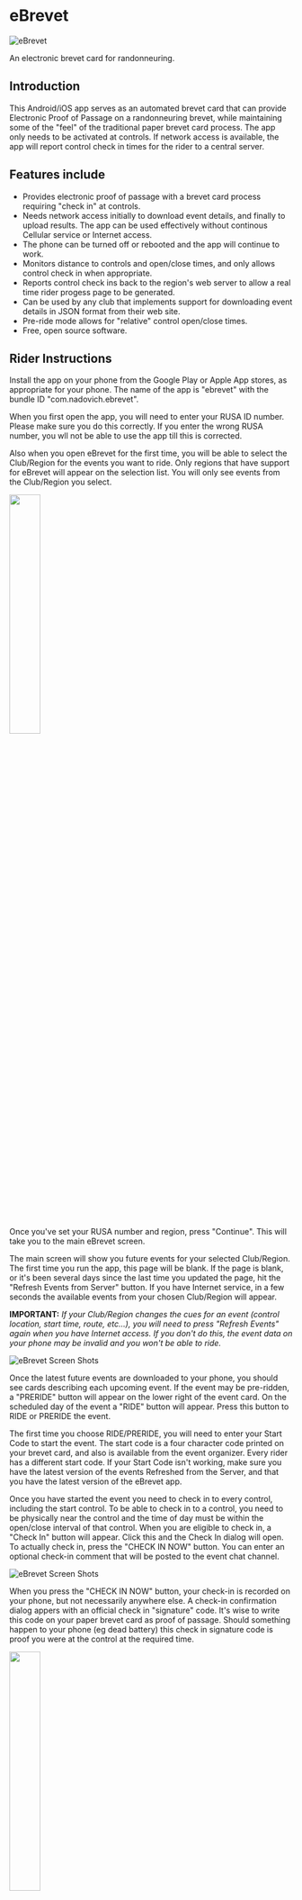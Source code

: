 # eBrevet

![eBrevet](assets/images/eBrevet-128.png) 

An electronic brevet card for randonneuring.

## Introduction

This Android/iOS 
app serves as an automated brevet card that can provide Electronic Proof of Passage
on a randonneuring brevet, while maintaining some of the "feel" of the traditional paper brevet card process.  The app only needs to be activated at controls. If network access is available,
the app will report control check in times for the rider to a central server. 

## Features include

- Provides electronic proof of passage with a brevet card process requiring "check in" at controls.
- Needs network access initially to download event details, and finally to upload results. The app can be used effectively without continous Cellular service or Internet access.
- The phone can be turned off or rebooted and the app will continue to work. 
- Monitors distance to controls and open/close times, and only allows control check in when appropriate.
- Reports control check ins back to the region's web server to allow a real time rider progess page to be generated.
- Can be used by any club that implements support for downloading event details in JSON format
from their web site. 
- Pre-ride mode allows for "relative" control open/close times.
- Free, open source software.

## Rider Instructions

Install the app on your phone from the Google Play or Apple App stores, as appropriate
for your phone. The name of the app is "ebrevet" with the bundle ID "com.nadovich.ebrevet". 

When you first open the app, you will need to enter your RUSA ID number. Please make sure you
do this correctly. If you enter the wrong RUSA number, you wll not be able to use
the app till this is corrected. 

Also when you open eBrevet for the first time, you will be able to select the Club/Region
for the events you want to ride. Only regions that have support for eBrevet will appear on
the selection list. You will only see events from the Club/Region you select.

<img src="https://parando.org/ebrevet/v19/ScreenShots/required_settings.png" width=33%/>

Once you've set your RUSA number and region, press "Continue". This will take
you to the main eBrevet screen. 

The main screen will show you future events for your selected Club/Region. The first time
you run the app, this page will be blank. If the page is blank, or it's been several days since the last time you updated the page, hit the "Refresh Events from Server" button. If you have Internet service, in a few seconds the available events from your chosen Club/Region will appear. 

**IMPORTANT:** *If your Club/Region changes the cues for an event (control location, start time, route, etc...), you will need to press "Refresh Events" again when you have Internet
access. If you don't do this, the event data on your phone may be invalid and you won't 
be able to ride.*

![eBrevet Screen Shots](https://parando.org/ebrevet/v19/ScreenShots/updating_events_process.png)

Once the latest future events are downloaded to your phone, you should see cards describing each
upcoming event. If the event may be pre-ridden, a "PRERIDE" button will appear on the lower right of the event card. On the scheduled day of the event a "RIDE" button will appear. Press this button to RIDE or PRERIDE the event. 

The first time you choose RIDE/PRERIDE, you will need to enter your Start Code to start the event. The start code is a four character code printed on your brevet card, and also is available from the event organizer. Every rider has a different start code.  If your Start Code isn't working, make sure you have
the latest version of the events Refreshed from the Server, and that you have the latest
version of the eBrevet app. 

Once you have started the event you need to check in to every control, including the start control. To be able to check in to a control, you need to be physically near the control and the time of day must be within the open/close interval of that control. When you are eligible to check in, a "Check In" button will appear. Click
this and the Check In dialog will open. To actually check in, press the "CHECK IN NOW" button. You can enter an optional check-in comment that will be posted to the event chat channel. 

![eBrevet Screen Shots](https://parando.org/ebrevet/v19/ScreenShots/check_in_sequence.png)

When you press the "CHECK IN NOW" button, your check-in is recorded on your phone, but not necessarily
anywhere else. A check-in confirmation dialog appers with an official check in "signature" code. It's 
wise to write this code on your paper brevet card as proof of passage. Should something happen to your 
phone (eg dead battery) this check in signature code is proof you were at the control at the required time. 

<img src="https://parando.org/ebrevet/v19/ScreenShots/check_in_code.png" width=33%/>


After you dismiss the check-in dialogs and return to the ride page, you will see either a orange three-dots icon, or a green check. The green check means you've checked in and your check-in time has been uploaded to the Club/Region server. If you see an orange three-dots icon, that means the app itself has recorded your check-in, but your check-in has not been uploaded to the Club/Region yet. This will occur if your phone is in 
Airplane Mode or if there is no data service on your phone. At some point in the future when your phone has internet service again, press the "Upload Results" button and you should see all your orange marks turn into green checks. If you don't, now it's *really* a good idea to write those check-in codes onto your paper brevet card. 

**IMPORTANT:** *Be sure all your controls show green checks at the end of the event. When all your controls are green you have officially completed the event and your results have been recorded at the Club/Region. If you still have some red marks next to controls, you need to find working Internet service and upload your results ASAP.*

<div style="text-align: center;">
<img src="https://parando.org/ebrevet/v19/ScreenShots/no_yes_upload.png" width=67%/>
</div>

While you are riding an event, you can hit the exit arrow on the upper left, returning 
to the main eBrevet Events page. To go back to riding and checking into controls, hit the CONTINUE RIDE button on the event card. Should you want to abandon an event, click the black X button next to the Riding Now indicator. It's possible to "Un-abandon" by hitting "RIDE" again. 

On the main eBrevet page you will see three horizontal lines in the upper left corner (the so called hamburger icon). Clicking this will open the side drawer menu. 

After your complete an event, the results will be visible on the "Past Events" page accessible from the drawer menu. Past events are stored on your phone. Should the app be uninstalled, Past Events will be erased. Of course, your results are also stored in Le Grand Livre for posterity, so no worries. 

![eBrevet Screen Shots](https://parando.org/ebrevet/v19/ScreenShots/finish_sequence.png)


## Club/Region Webserver Support

In order to support the eBrevet app for your Club/Region/Organization, you will need to configure a webserver to provide event details in JSON format on a public URL, and to accept JSON formatted results on
another URL. 

### Future Events JSON

By default, eBrevet will attempt to download future event JSON data from the URL

&nbsp;&nbsp;&nbsp;  `https://randonneuring.org/ebrevet/future_events/XXXXXX`

Where XXXXXX represents the ACP club code of the region's controlling club. The randonneuring.org
server can either handle that request (assuming it has info on the club's events), or redirect that request to the desired club webserver.  

The future_events details provided in JSON format by the Club/Region server must contain several requierd fields, including the name of the event, the start location, start date/time, and a list of control locations with open/close times. All times are ISO 8601 timestamps in UTC. All locations are RWGPS compatibile decimal N Lattitude and E Longitude. Distances in decimal miles. 

To see an example future_events JSON object, visit the PA Rando (ACP club 938017) implementation

&nbsp;&nbsp;&nbsp;  https://randonneuring.org/ebrevet/future_events/938017

The future_events JSON record can be produced in a variety of ways, including manually, cutting and pasting it from the RWGPS route and other data. Alternatively, the required information can be extracted automatically from the RWGPS data by means of a computer program. If your club uses RWGPS cue markup as described in 
the [Cue Wizard](https://parando.org/cue_wizard.html) system, or similar, automatic control info extraction is facilitated. See the Cue Wizard documentation source code for example methods that are free to copy and use. 

### Control Check In JSON

When riders check into a control, if internet is available the eBrevet app will attempt to POST a JSON checkin record to a URL specified by the `checkin_post_url` field in the future_events JSON data. The checkin record will include all control checkins that have occured up to the current time, every time. The server should record the first checkin for each control and is free to ignore the rest. 

The checkin will also include an overall outcome determination that will say "finish" when all the controls have been checked, otherwise it will say "active" if the rider is still riding, or "dnf" or "dnq" if the rider has failed to complete the brevet. 

An example of the checkin record is the following

```
{"event_id":"938017-382","rider_id":"5456","control_index":"0","comment":"No Comment","outcome":{"overall_outcome":"active","check_in_times":[["0","2023-03-14T06:11:51.232885Z"]]},"app_version":"0.1.6","proximity_radius":9999999.0,"open_override":"YES","preride":"YES","rider_location":"37.4226711N, -122.0849872E","last_loc_update":"2023-03-14T06:11:07.902975Z","timestamp":"2023-03-14T06:11:51.235675Z","signature":"C37D730E"}
```

If the received checkin record is decoded successfully by the Club/Region server, and
the signature is valid, the sever should reply with a JSON acknowledgement that includes `"status";"OK"` and minimally
looks like this 

```
{"status":"OK","event_id":"938017-382","rider_id":"5456"}
```

Additionally, the Club/Region server can internally record and display checkin information as desired on their website.

Explanations of the checkin fields are as follows:

- `event_id` A unique string that identifies the event. It must be unique worldwide making it impossible for there to ever be two events with the same ID. This must consist of the ACP club code and the club-specific unique event ID separated by
a dash. 

- `rider_id` The rider's RUSA ID number

- `control_index` If the rider is currently checking in to a control, this field will appear giving the control number corresponding to the numbering used in the future_events control list for this control. If a rider is not at a control, this field will be absent. The index numbering system corresponds to however the controls were numbered in the future_events object. Typically the start control index is zero. 

- `comment` A text comment provided by the rider

- `outcome` A map that contains the `overall_outcome` and a list of `check_in_times`. The `overall_outcome` can be active, dnf, dnq, or finish. The check ins are a list  of pairs, giving the `control_index` and UTC time of the check_in.

- Several other fields are given that add auxiliary information to the checkin that can
be useful to record/display. These include indications whether the ride is a pre-ride, and whether any "overrides" were used to waive proximity or open/close requiredments. 

- `app_version` The version of the eBrevet app. 

- `timestamp` ISO 8601 current time in UTC

- `signature` the first 8 hex digits of the SHA256 hash of a plaintext string. The plaintext is 
the timestamp, the event ID, the rider ID, and a club/region secret separated by dashes. The Club/Region webserver should reject checkin records that do not bear a correct signature. This prevents "spoofing" results into the server as well as general exploitation of the URL. 

The brevet start code is similar to the signature. 
The start code is the first 4 
hex digits of the SHA256 hash
of plaintext comprising the cue version, the event ID, the rider RUSA ID, and the 
club/region secret separated by dashes. In the hex result, 
a "X" is substituted for the digit "0" and
a "Y" is substituted for the digit "1" to avoid confusion with "O" and "I". Start code
comparisons should be case insensitive. 

### Secrets

Club/region secrets are compiled into eBrevet. There is a general secret that will be used
in case a club hasn't selected their own unique secret. Refer to the file [region.dart](lib/region.dart) for details of how the secret is set for a region.

## Randonneuring Resources:

- [Pennsylvania Randonneurs](https://parando.org)
- [Randonneurs USA](https://rusa.org)


## Developers

This application was developed in the Dart language using the Flutter framework. 

For help getting started with Flutter development, view the
[online documentation](https://docs.flutter.dev/), which offers tutorials,
samples, guidance on mobile development, and a full API reference.

Copyright (C) 2023 Chris Nadovich
This file is part of eBrevet <https://github.com/ctnadovich/ebrevet>.

eBrevet is free software: you can redistribute it and/or modify
it under the terms of the GNU General Public License as published by
the Free Software Foundation, either version 3 of the License, or
(at your option) any later version.

eBrevet is distributed in the hope that it will be useful,
but WITHOUT ANY WARRANTY; without even the implied warranty of
MERCHANTABILITY or FITNESS FOR A PARTICULAR PURPOSE.  See the
GNU General Public License for more details.

You should have received a copy of the GNU General Public License
along with eBrevet.  If not, see <http://www.gnu.org/licenses/>.

